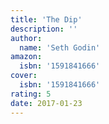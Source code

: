 ```yaml
---
title: 'The Dip'
description: ''
author:
  name: 'Seth Godin'
amazon:
  isbn: '1591841666'
cover:
  isbn: '1591841666'
rating: 5
date: 2017-01-23
---
```

